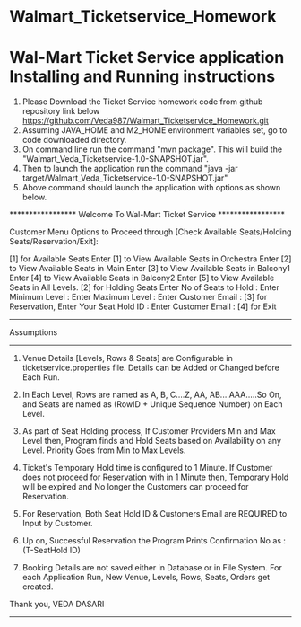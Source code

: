 # Walmart_Ticketservice_Homework

Wal-Mart Ticket Service application Installing and Running instructions
==================================================

1. Please Download the Ticket Service homework code from github repository link below
   https://github.com/Veda987/Walmart_Ticketservice_Homework.git
2. Assuming JAVA_HOME and M2_HOME environment variables set, go to code downloaded directory.
3. On command line run the command "mvn package". This will build the "Walmart_Veda_Ticketservice-1.0-SNAPSHOT.jar".
4. Then to launch the application run the command "java -jar target/Walmart_Veda_Ticketservice-1.0-SNAPSHOT.jar"
5. Above command should launch the application with options as shown below.

***************** Welcome To Wal-Mart Ticket Service *****************

Customer Menu Options to Proceed through [Check Available Seats/Holding Seats/Reservation/Exit]: 

[1] for Available Seats
   Enter [1] to View Available Seats in Orchestra
   Enter [2] to View Available Seats in Main
   Enter [3] to View Available Seats in Balcony1
   Enter [4] to View Available Seats in Balcony2
   Enter [5] to View Available Seats in All Levels.
[2] for Holding Seats
   Enter No of Seats to Hold :
   Enter Minimum Level :
   Enter Maximum Level :
   Enter Customer Email :
[3] for Reservation, 
   Enter Your Seat Hold ID :
   Enter Customer Email :
[4] for Exit
********************************************************************

Assumptions
********************************************************************
1. Venue Details [Levels, Rows & Seats] are Configurable in ticketservice.properties file. Details can be Added or Changed before Each Run.

3. In Each Level, Rows are named as A, B, C....Z, AA, AB....AAA.....So On, and Seats are named as (RowID + Unique Sequence Number) on Each Level.

4. As part of Seat Holding process, If Customer Providers Min and Max Level then, Program finds and Hold Seats based on Availability on any Level. Priority Goes from Min to Max Levels.

2. Ticket's Temporary Hold time is configured to 1 Minute. If Customer does not proceed for Reservation with in 1 Minute then, Temporary Hold will be expired and No longer the Customers can proceed for Reservation.

5. For Reservation, Both Seat Hold ID & Customers Email are REQUIRED to Input by Customer.

6. Up on, Successful Reservation the Program Prints Confirmation No as : (T-SeatHold ID)

7. Booking Details are not saved either in Database or in File System. For each Application Run, New Venue, Levels, Rows, Seats, Orders get created.

Thank you,
VEDA DASARI
********************************************************************

